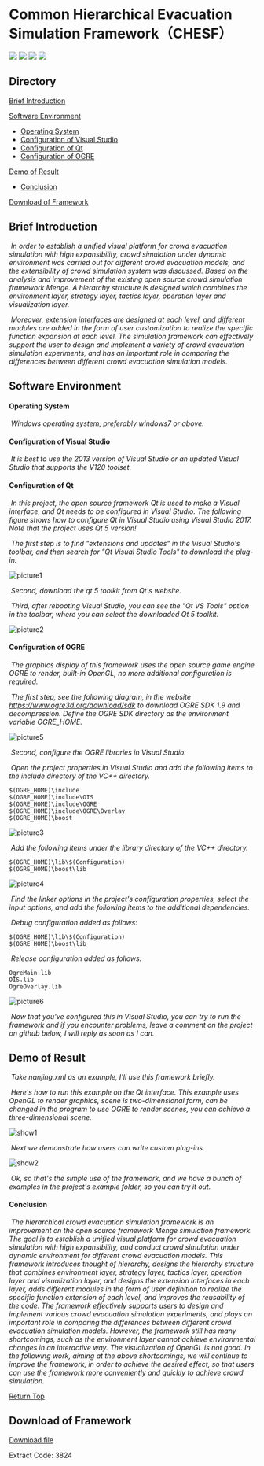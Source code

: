 # Common Hierarchical Evacuation Simulation Framework（CHESF）



 [![](https://img.shields.io/badge/library-Qt-brightgreen.svg)](https://www.qt.io/)       [![](https://img.shields.io/badge/3D-OGRE-brightgreen.svg)](https://www.ogre3d.org/)      [![](https://img.shields.io/badge/language-C%2B%2B-brightgreen.svg)](https://en.cppreference.com/w/)       [![](https://img.shields.io/badge/reference-Menge-brightgreen.svg)](https://github.com/MengeCrowdSim/Menge)



<h2 id = "目录">Directory</h2>

[Brief Introduction](#软件简介)

[Software Environment](#软件运行环境)

- [Operating System](#操作系统)
- [Configuration of Visual Studio](#VisualStudio的配置要求)
- [Configuration of Qt](#Qt的配置)
- [Configuration of OGRE](#OGRE的配置)

[Demo of Result](#效果演示)

- [Conclusion](#总结)

[Download of Framework](#框架下载)





<h2 id = "软件简介">Brief Introduction</h2>

​	*In order to establish a unified visual platform for crowd evacuation simulation with high expansibility, crowd simulation under dynamic environment was carried out for different crowd evacuation models, and the extensibility of crowd simulation system was discussed. Based on the analysis and improvement of the existing open source crowd simulation framework Menge. A hierarchy structure is designed which combines the environment layer, strategy layer, tactics layer, operation layer and visualization layer.* 			   	

​	*Moreover, extension interfaces are designed at each level, and different modules are added in the form of user customization to realize the specific function expansion at each level. The simulation framework can effectively support the user to design and implement a variety of crowd evacuation simulation experiments, and has an important role in comparing the differences between different crowd evacuation simulation models.*





<h2 id = "软件运行环境">Software Environment</h2>

<h4 id = "操作系统">Operating System</h4>

​	*Windows operating system, preferably windows7 or above.*



<h4 id = "VisualStudio的配置要求">Configuration of Visual Studio</h4>

​	*It is best to use the 2013 version of Visual Studio or an updated Visual Studio that supports the V120 toolset.*



<h4 id = "Qt的配置">Configuration of Qt</h4>

​	*In this project, the open source framework Qt is used to make a Visual interface, and Qt needs to be configured in Visual Studio. The following figure shows how to configure Qt in Visual Studio using Visual Studio 2017. Note that the project uses Qt 5 version!*

​	*The first step is to find "extensions and updates" in the Visual Studio's toolbar, and then search for "Qt Visual Studio Tools" to download the plug-in.*

![picture1](./pictures/picture1.png)



​	*Second, download the qt 5 toolkit from Qt's website.*

​	*Third, after rebooting Visual Studio, you can see the "Qt VS Tools" option in the toolbar, where you can select the downloaded Qt 5 toolkit.*

![picture2](./pictures/picture2.png)





<h4 id = "OGRE的配置">Configuration of OGRE</h4>

​	*The graphics display of this framework uses the open source game engine OGRE to render, built-in OpenGL, no more additional configuration is required.*

​	*The first step, see the following diagram, in the website https://www.ogre3d.org/download/sdk to download OGRE SDK 1.9 and decompression. Define the OGRE SDK directory as the environment variable OGRE_HOME.*

![picture5](./pictures/picture5.png)



​	*Second, configure the OGRE libraries in Visual Studio.*

​	*Open the project properties in Visual Studio and add the following items to the include directory of the VC++ directory.*

```
$(OGRE_HOME)\include
$(OGRE_HOME)\include\OIS
$(OGRE_HOME)\include\OGRE
$(OGRE_HOME)\include\OGRE\Overlay
$(OGRE_HOME)\boost
```

![picture3](./pictures/picture3.png)



​	*Add the following items under the library directory of the VC++ directory.*

```
$(OGRE_HOME)\lib\$(Configuration)
$(OGRE_HOME)\boost\lib
```

![picture4](./pictures/picture4.png)



​	*Find the linker options in the project's configuration properties, select the input options, and add the following items to the additional dependencies.*

​	*Debug configuration added as follows:*

```
$(OGRE_HOME)\lib\$(Configuration)
$(OGRE_HOME)\boost\lib
```

​	*Release configuration added as follows:*

```
OgreMain.lib
OIS.lib
OgreOverlay.lib
```

![picture6](./pictures/picture6.png)



​	*Now that you've configured this in Visual Studio, you can try to run the framework and if you encounter problems, leave a comment on the project on github below, I will reply as soon as I can.*





<h2 id = "效果演示">Demo of Result</h2>

​	*Take nanjing.xml as an example, I'll use this framework briefly.*

​	*Here's how to run this example on the Qt interface. This example uses OpenGL to render graphics, scene is two-dimensional form, can be changed in the program to use OGRE to render scenes, you can achieve a three-dimensional scene.*

![show1](./pictures/show1.gif)



​	*Next we demonstrate how users can write custom plug-ins.*

![show2](./pictures/show2.gif)



​	*Ok, so that's the simple use of the framework, and we have a bunch of examples in the project's example folder, so you can try it out.*



<h4 id = "总结">Conclusion</h4>

​	*The hierarchical crowd evacuation simulation framework  is an improvement on the open source framework Menge simulation framework. The goal is to establish a unified visual platform for crowd evacuation simulation with high expansibility, and conduct crowd simulation under dynamic environment for different crowd evacuation models. This framework introduces thought of hierarchy, designs the hierarchy structure that combines environment layer, strategy layer, tactics layer, operation layer and visualization layer, and designs the extension interfaces in each layer, adds different modules in the form of user definition to realize the specific function extension of each level, and improves the reusability of the code. The framework effectively supports users to design and implement various crowd evacuation simulation experiments, and plays an important role in comparing the differences between different crowd evacuation simulation models. However, the framework still has many shortcomings, such as the environment layer cannot achieve environmental changes in an interactive way. The visualization of OpenGL is not good. In the following work, aiming at the above shortcomings, we will continue to improve the framework, in order to achieve the desired effect, so that users can use the framework more conveniently and quickly to achieve crowd simulation.*



[Return Top](#目录)



<h2 id="框架下载">Download of Framework</h2>

[Download file](https://pan.baidu.com/s/1cKu5EUw9dLedlLNrf0hyzw)

Extract Code:  3824

